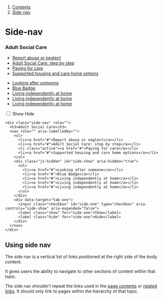 <div class="breadcrumbs">
  <ol>
    <li><a href="/docs/core/contents">Contents</a></li>
    <li><a href="#">Side-nav</a></li>
  </ol>
</div>

# Side-nav

<div class="side-nav" role="">
  <h3>Adult Social Care</h3>
  <nav role="" aria-labelledby="">
    <ul>
      <li><a href="#">Report abuse or neglect</a></li>
      <li><a href="#">Adult Social Care: step by step</a></li>
      <li class="active"><a href="#">Paying for care</a></li>
      <li><a href="#">Supported housing and care home options</a></li>
    </ul>
    <div class="js-hidden" id="side-show" aria-hidden="true">
      <ul>
        <li><a href="#">Looking after someone</a></li>
        <li><a href="#">Blue Badge</a></li>
        <li><a href="#">Living independently at home</a></li>
        <li><a href="#">Living independently at home</a></li>
        <li><a href="#">Living independently at home</a></li>
      </ul>
    </div>
    <div data-target="tab-one">
      <input class="checkbox" id="side-one" type="checkbox" aria-controls="side-show" aria-expanded="false">
      <label class="show" for="side-one">Show</label>
      <label class="hide" for="side-one">Hide</label>
    </div>
  </nav>
</div>


    <div class="side-nav" role="">
      <h3>Adult Social Care</h3>
      <nav role="" aria-labelledby="">
        <ul>
          <li><a href="#">Report abuse or neglect</a></li>
          <li><a href="#">Adult Social Care: step by step</a></li>
          <li class="active"><a href="#">Paying for care</a></li>
          <li><a href="#">Supported housing and care home options</a></li>
        </ul>
        <div class="js-hidden" id="side-show" aria-hidden="true">
          <ul>
            <li><a href="#">Looking after someone</a></li>
            <li><a href="#">Blue Badge</a></li>
            <li><a href="#">Living independently at home</a></li>
            <li><a href="#">Living independently at home</a></li>
            <li><a href="#">Living independently at home</a></li>
          </ul>
        </div>
        <div data-target="tab-one">
          <input class="checkbox" id="side-one" type="checkbox" aria-controls="side-show" aria-expanded="false">
          <label class="show" for="side-one">Show</label>
          <label class="hide" for="side-one">Hide</label>
        </div>
      </nav>
    </div>


## Using side nav

The side nav is a vertical list of links positioned at the right side of the body content.

It gives users the ability to navigate to other sections of content within that topic.

The side nav shouldn't repeat the links used in the <a href="">page contents</a> or <a href="">related links</a>. It should only link to pages within the hierarchy of that topic.
